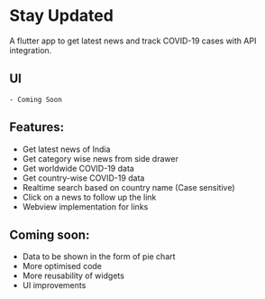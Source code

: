 # Stay Updated

A flutter app to get latest news and track COVID-19 cases with API integration. 

## UI

	- Coming Soon


## Features:

  - Get latest news of India 
  - Get category wise news from side drawer
  - Get worldwide COVID-19 data
  - Get country-wise COVID-19 data
  - Realtime search based on country name (Case sensitive)
  - Click on a news to follow up the link
  - Webview implementation for links


## Coming soon:
  - Data to be shown in the form of pie chart
  - More optimised code
  - More reusability of widgets
  - UI improvements